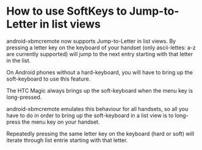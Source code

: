 # How to use SoftKeys to Jump-to-Letter in list views #

android-xbmcremote now supports Jump-to-Letter in list views.
By pressing a letter key on the keyboard of your handset (only ascii-lettes: a-z are currently supported) will jump to the next entry starting with that letter in the list.

On Android phones without a hard-keyboard, you will have to bring up the soft-keyboard to use this feature.

The HTC Magic always brings up the soft-keyboard when the menu key is long-pressed.

android-xbmcremote emulates this behaviour for all handsets, so all you have to do in order to bring up the soft-keyboard in a list view is to long-press the menu key on your handset.

Repeatedly pressing the same letter key on the keyboard (hard or soft) will iterate through list entrie starting with that letter.